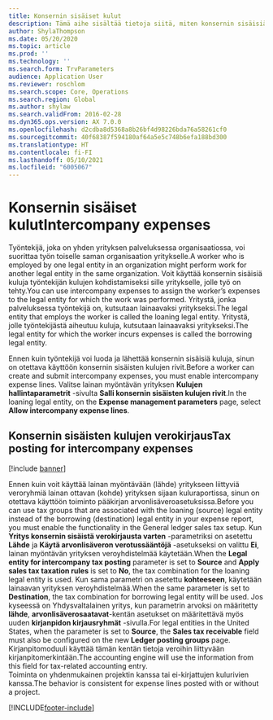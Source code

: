 ```yaml
---
title: Konsernin sisäiset kulut
description: Tämä aihe sisältää tietoja siitä, miten konsernin sisäisiä kuluja käytetään työntekijän kulujen kohdistamiseksi sille yritykselle, jolle työ on tehty.
author: ShylaThompson
ms.date: 05/20/2020
ms.topic: article
ms.prod: ''
ms.technology: ''
ms.search.form: TrvParameters
audience: Application User
ms.reviewer: roschlom
ms.search.scope: Core, Operations
ms.search.region: Global
ms.author: shylaw
ms.search.validFrom: 2016-02-28
ms.dyn365.ops.version: AX 7.0.0
ms.openlocfilehash: d2cdba8d5368a8b26bf4d98226bda76a58261cf0
ms.sourcegitcommit: 40f68387f594180af64a5e5c748b6efa188bd300
ms.translationtype: HT
ms.contentlocale: fi-FI
ms.lasthandoff: 05/10/2021
ms.locfileid: "6005067"
---
```

# <a name="intercompany-expenses"></a><span data-ttu-id="e8c7e-103">Konsernin sisäiset kulut</span><span class="sxs-lookup"><span data-stu-id="e8c7e-103">Intercompany expenses</span></span>

<span data-ttu-id="e8c7e-104">Työntekijä, joka on yhden yrityksen palveluksessa organisaatiossa, voi suorittaa työn toiselle saman organisaation yritykselle.</span><span class="sxs-lookup"><span data-stu-id="e8c7e-104">A worker who is employed by one legal entity in an organization might perform work for another legal entity in the same organization.</span></span> <span data-ttu-id="e8c7e-105">Voit käyttää konsernin sisäisiä kuluja työntekijän kulujen kohdistamiseksi sille yritykselle, jolle työ on tehty.</span><span class="sxs-lookup"><span data-stu-id="e8c7e-105">You can use intercompany expenses to assign the worker’s expenses to the legal entity for which the  work was performed.</span></span> <span data-ttu-id="e8c7e-106">Yritystä, jonka palveluksessa työntekijä on, kutsutaan lainaavaksi yritykseksi.</span><span class="sxs-lookup"><span data-stu-id="e8c7e-106">The legal entity that employs the worker is called the loaning legal entity.</span></span> <span data-ttu-id="e8c7e-107">Yritystä, jolle työntekijästä aiheutuu kuluja, kutsutaan lainaavaksi yritykseksi.</span><span class="sxs-lookup"><span data-stu-id="e8c7e-107">The legal entity for which the worker incurs expenses is called the borrowing legal entity.</span></span> 

<span data-ttu-id="e8c7e-108">Ennen kuin työntekijä voi luoda ja lähettää konsernin sisäisiä kuluja, sinun on otettava käyttöön konsernin sisäisten kulujen rivit.</span><span class="sxs-lookup"><span data-stu-id="e8c7e-108">Before a worker can create and submit intercompany expenses, you must enable intercompany expense lines.</span></span> <span data-ttu-id="e8c7e-109">Valitse lainan myöntävän yrityksen **Kulujen hallintaparametrit** -sivulta **Salli konsernin sisäisten kulujen rivit**.</span><span class="sxs-lookup"><span data-stu-id="e8c7e-109">In the loaning legal entity, on the **Expense management parameters** page, select **Allow intercompany expense lines**.</span></span> 

## <a name="tax-posting-for-intercompany-expenses"></a><span data-ttu-id="e8c7e-110">Konsernin sisäisten kulujen verokirjaus</span><span class="sxs-lookup"><span data-stu-id="e8c7e-110">Tax posting for intercompany expenses</span></span>

[!include [banner](../includes/banner.md)]

<span data-ttu-id="e8c7e-111">Ennen kuin voit käyttää lainan myöntävään (lähde) yritykseen liittyviä veroryhmiä lainan ottavan (kohde) yrityksen sijaan kuluraportissa, sinun on otettava käyttöön toiminto pääkirjan arvonlisäveroasetuksissa.</span><span class="sxs-lookup"><span data-stu-id="e8c7e-111">Before you can use tax groups that are associated with the loaning (source) legal entity instead of the borrowing (destination) legal entity in your expense report, you must enable the functionality in the General ledger sales tax setup.</span></span> <span data-ttu-id="e8c7e-112">Kun **Yritys konsernin sisäistä verokirjausta varten** -parametriksi on asetettu **Lähde** ja **Käytä arvonlisäveron verotussääntöjä** -asetukseksi on valittu **Ei**, lainan myöntävän yrityksen veroyhdistelmää käytetään.</span><span class="sxs-lookup"><span data-stu-id="e8c7e-112">When the **Legal entity for intercompany tax posting** parameter is set to **Source** and **Apply sales tax taxation rules** is set to **No**, the tax combination for the loaning legal entity is used.</span></span> <span data-ttu-id="e8c7e-113">Kun sama parametri on asetettu **kohteeseen**, käytetään lainaavan yrityksen veroyhdistelmää.</span><span class="sxs-lookup"><span data-stu-id="e8c7e-113">When the same parameter is set to **Destination**, the tax combination for borrowing legal entity will be used.</span></span> <span data-ttu-id="e8c7e-114">Jos kyseessä on Yhdysvaltalainen yritys, kun parametrin arvoksi on määritetty **lähde**, **arvonlisäverosaatavat**-kentän asetukset on määritettävä myös uuden **kirjanpidon kirjausryhmät** -sivulla.</span><span class="sxs-lookup"><span data-stu-id="e8c7e-114">For legal entities in the United States, when the parameter is set to **Source**, the **Sales tax receivable** field must also be configured on the new **Ledger posting groups** page.</span></span> <span data-ttu-id="e8c7e-115">Kirjanpitomoduuli käyttää tämän kentän tietoja veroihin liittyvään kirjanpitomerkintään.</span><span class="sxs-lookup"><span data-stu-id="e8c7e-115">The accounting engine will use the information from this field for tax-related accounting entry.</span></span>   
<span data-ttu-id="e8c7e-116">Toiminta on yhdenmukainen projektin kanssa tai ei-kirjattujen kulurivien kanssa.</span><span class="sxs-lookup"><span data-stu-id="e8c7e-116">The behavior is consistent for expense lines posted with or without a project.</span></span>  


[!INCLUDE[footer-include](../includes/footer-banner.md)]